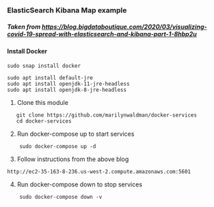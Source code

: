 ### ElasticSearch Kibana Map example

##### Taken from https://blog.bigdataboutique.com/2020/03/visualizing-covid-19-spread-with-elasticsearch-and-kibana-part-1-8hbp2u

#### Install Docker

```aidl
sudo snap install docker
```



```aidl
sudo apt install default-jre            
sudo apt install openjdk-11-jre-headless
sudo apt install openjdk-8-jre-headless 
```
1.  Clone this module

```aidl
   git clone https://github.com/marilynwaldman/docker-services
   cd docker-services
```

2.  Run docker-compose  up to start services
```aidl
    sudo docker-compose up -d
```
3.  Follow instructions from the above blog

```aidl
http://ec2-35-163-8-236.us-west-2.compute.amazonaws.com:5601
```

4.  Run docker-compose down to stop services
```aidl
    sudo docker-compose down -v
```


